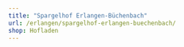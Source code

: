 ```yaml
---
title: "Spargelhof Erlangen-Büchenbach"
url: /erlangen/spargelhof-erlangen-buechenbach/
shop: Hofladen
---
```

